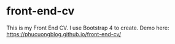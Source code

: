 # front-end-cv
This is my Front End CV. I use Bootstrap 4 to create.
Demo here: https://phucuongblog.github.io/front-end-cv/
